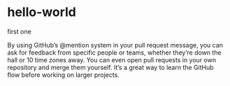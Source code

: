 # hello-world
first one 


By using GitHub’s @mention system in your pull request message, you can ask for feedback from specific people or teams, whether they’re down the hall or 10 time zones away.
You can even open pull requests in your own repository and merge them yourself. It’s a great way to learn the GitHub flow before working on larger projects.
